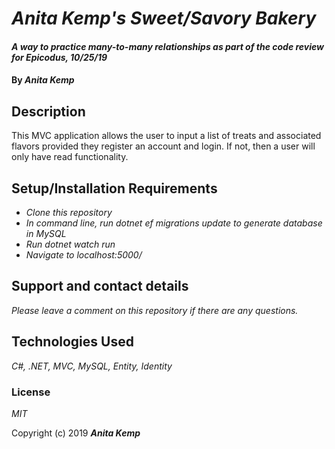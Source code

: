 # _Anita Kemp's Sweet/Savory Bakery_

#### _A way to practice many-to-many relationships as part of the code review for Epicodus, 10/25/19_

#### By _Anita Kemp_

## Description

This MVC application allows the user to input a list of treats and associated flavors provided they register an account and login. If not, then a user will only have read functionality. 

## Setup/Installation Requirements

* _Clone this repository_
* _In command line, run dotnet ef migrations update to generate database in MySQL_
* _Run dotnet watch run_
* _Navigate to localhost:5000/_


## Support and contact details

_Please leave a comment on this repository if there are any questions._

## Technologies Used

_C#, .NET, MVC, MySQL, Entity, Identity_

### License

*MIT*

Copyright (c) 2019 **_Anita Kemp_**
